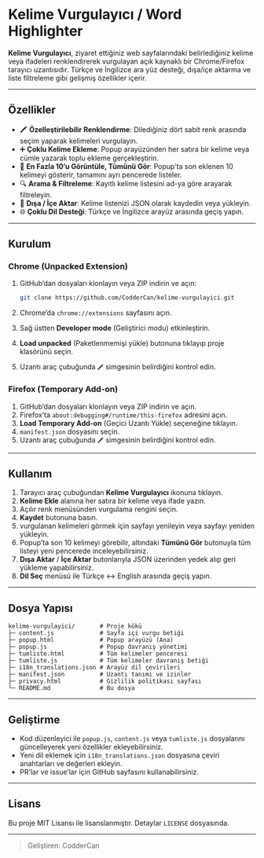 # Kelime Vurgulayıcı / Word Highlighter

**Kelime Vurgulayıcı**, ziyaret ettiğiniz web sayfalarındaki belirlediğiniz kelime veya ifadeleri renklendirerek vurgulayan açık kaynaklı bir Chrome/Firefox tarayıcı uzantısıdır. Türkçe ve İngilizce ara yüz desteği, dışa/içe aktarma ve liste filtreleme gibi gelişmiş özellikler içerir.

---

## Özellikler

* 🖍️ **Özelleştirilebilir Renklendirme**: Dilediğiniz dört sabit renk arasında seçim yaparak kelimeleri vurgulayın.
* ➕ **Çoklu Kelime Ekleme**: Popup arayüzünden her satıra bir kelime veya cümle yazarak toplu ekleme gerçekleştirin.
* 🔄 **En Fazla 10‘u Görüntüle, Tümünü Gör**: Popup'ta son eklenen 10 kelimeyi gösterir, tamamını ayrı pencerede listeler.
* 🔍 **Arama & Filtreleme**: Kayıtlı kelime listesini ad-ya göre arayarak filtreleyin.
* 🔄 **Dışa / İçe Aktar**: Kelime listenizi JSON olarak kaydedin veya yükleyin.
* 🌐 **Çoklu Dil Desteği**: Türkçe ve İngilizce arayüz arasında geçiş yapın.


---

## Kurulum

### Chrome (Unpacked Extension)

1. GitHub’dan dosyaları klonlayın veya ZIP indirin ve açın:

   ```sh
   git clone https://github.com/CodderCan/kelime-vurgulayici.git
   ```
2. Chrome’da `chrome://extensions` sayfasını açın.
3. Sağ üstten **Developer mode** (Geliştirici modu) etkinleştirin.
4. **Load unpacked** (Paketlenmemişi yükle) butonuna tıklayıp proje klasörünü seçin.
5. Uzantı araç çubuğunda `🖍️` simgesinin belirdiğini kontrol edin.

### Firefox (Temporary Add-on)

1. GitHub’dan dosyaları klonlayın veya ZIP indirin ve açın.
2. Firefox’ta `about:debugging#/runtime/this-firefox` adresini açın.
3. **Load Temporary Add-on** (Geçici Uzantı Yükle) seçeneğine tıklayın.
4. `manifest.json` dosyasını seçin.
5. Uzantı araç çubuğunda `🖍️` simgesinin belirdiğini kontrol edin.

---

## Kullanım

1. Tarayıcı araç çubuğundan **Kelime Vurgulayıcı** ikonuna tıklayın.
2. **Kelime Ekle** alanına her satıra bir kelime veya ifade yazın.
3. Açılır renk menüsünden vurgulama rengini seçin.
4. **Kaydet** butonuna basın.
5. vurgulanan kelimeleri görmek için sayfayı yenileyin veya sayfayı yeniden yükleyin.
6. Popup’ta son 10 kelimeyi görebilir, altındaki **Tümünü Gör** butonuyla tüm listeyi yeni pencerede inceleyebilirsiniz.
7. **Dışa Aktar** / **İçe Aktar** butonlarıyla JSON üzerinden yedek alıp geri yükleme yapabilirsiniz.
8. **Dil Seç** menüsü ile Türkçe ↔ English arasında geçiş yapın.

---

## Dosya Yapısı

```
kelime-vurgulayici/       # Proje kökü
├─ content.js             # Sayfa içi vurgu betiği
├─ popup.html             # Popup arayüzü (Ana)
├─ popup.js               # Popup davranış yönetimi
├─ tumliste.html          # Tüm kelimeler penceresi
├─ tumliste.js            # Tüm kelimeler davranış betiği
├─ i18n_translations.json # Arayüz dil çevirileri
├─ manifest.json          # Uzantı tanımı ve izinler
├─ privacy.html           # Gizlilik politikası sayfası
└─ README.md              # Bu dosya
```

---

## Geliştirme

* Kod düzenleyici ile `popup.js`, `content.js` veya `tumliste.js` dosyalarını güncelleyerek yeni özellikler ekleyebilirsiniz.
* Yeni dil eklemek için `i18n_translations.json` dosyasına çeviri anahtarları ve değerleri ekleyin.
* PR’lar ve issue’lar için GitHub sayfasını kullanabilirsiniz.

---

## Lisans

Bu proje MIT Lisansı ile lisanslanmıştır. Detaylar `LICENSE` dosyasında.

---

> Geliştiren: CodderCan
